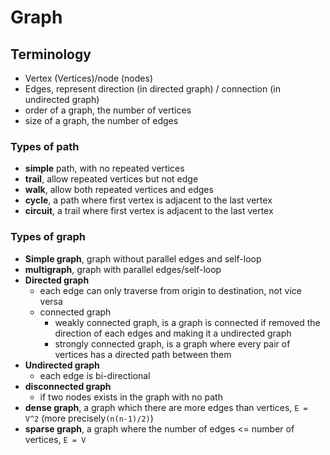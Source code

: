 # Graph

## Terminology

- Vertex (Vertices)/node (nodes)
- Edges, represent direction (in directed graph) / connection (in undirected graph)
- order of a graph, the number of vertices
- size of a graph, the number of edges

### Types of path

- **simple** path, with no repeated vertices
- **trail**, allow repeated vertices but not edge
- **walk**, allow both repeated vertices and edges
- **cycle**, a path where first vertex is adjacent to the last vertex
- **circuit**, a trail where first vertex is adjacent to the last vertex

### Types of graph

- **Simple graph**, graph without parallel edges and self-loop
- **multigraph**, graph with parallel edges/self-loop
- **Directed graph**
    - each edge can only traverse from origin to destination, not vice versa
    - connected graph
        - weakly connected graph, is a graph is connected if removed the direction of each edges and making it a
          undirected graph
        - strongly connected graph, is a graph where every pair of vertices has a directed path between them
- **Undirected graph**
    - each edge is bi-directional
- **disconnected graph**
    - if two nodes exists in the graph with no path
- **dense graph**, a graph which there are more edges than vertices, `E = V^2` (more precisely`(n(n-1)/2)`)
- **sparse graph**, a graph where the number of edges <= number of vertices, `E = V`

